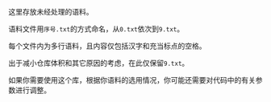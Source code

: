 这里存放未经处理的语料。

语料文件用`序号.txt`的方式命名，从`0.txt`依次到`9.txt`。

每个文件内为多行语料，且内容仅包括汉字和充当标点的空格。

出于减小仓库体积和其它原因的考虑，在此仅保留`9.txt`。

如果你需要使用这个库，根据你语料的选用情况，你可能还需要对代码中的有关参数进行调整。